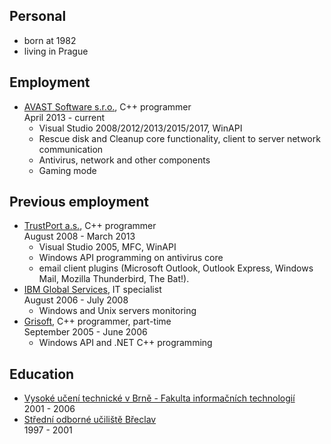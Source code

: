 ## Personal
* born at 1982
* living in Prague
## Employment
* [AVAST Software s.r.o.](https://avast.com/), C++ programmer  
  April 2013 - current
  - Visual Studio 2008/2012/2013/2015/2017, WinAPI
  - Rescue disk and Cleanup core functionality, client to server network communication
  - Antivirus, network and other components
  - Gaming mode
## Previous employment
* [TrustPort a.s.](https://trustport.com/), C++ programmer  
  August 2008 - March 2013
  - Visual Studio 2005, MFC, WinAPI
  - Windows API programming on antivirus core
  - email client plugins (Microsoft Outlook, Outlook Express, Windows Mail, Mozilla Thunderbird, The Bat!).
* [IBM Global Services](https://ibm.com/), IT specialist  
  August 2006 - July 2008
  - Windows and Unix servers monitoring
* [Grisoft](https://avg.com/), C++ programmer, part-time  
  September 2005 - June 2006
  - Windows API and .NET C++ programming
## Education
* [Vysoké učení technické v Brně - Fakulta informačních technologií](http://www.fit.vutbr.cz/)  
  2001 - 2006
* [Střední odborné učiliště Břeclav](https://www.spsbv.cz/)  
  1997 - 2001
